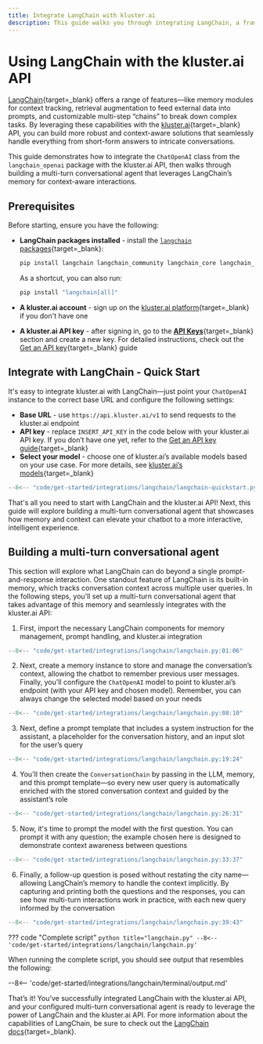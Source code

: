 ```yaml
---
title: Integrate LangChain with kluster.ai
description: This guide walks you through integrating LangChain, a framework designed to simplify the development of LLM powered-applications, with the kluster.ai API.
---
```


# Using LangChain with the kluster.ai API

[LangChain](https://www.langchain.com/){target=\_blank} offers a range of features—like memory modules for context tracking, retrieval augmentation to feed external data into prompts, and customizable multi-step “chains” to break down complex tasks. By leveraging these capabilities with the [kluster.ai](https://www.kluster.ai/){target=\_blank} API, you can build more robust and context-aware solutions that seamlessly handle everything from short-form answers to intricate conversations.

This guide demonstrates how to integrate the `ChatOpenAI` class from the `langchain_openai` package with the kluster.ai API, then walks through building a multi-turn conversational agent that leverages LangChain’s memory for context-aware interactions.

## Prerequisites

Before starting, ensure you have the following:

- **LangChain packages installed** - install the [`langchain` packages](https://github.com/langchain-ai/langchain){target=\_blank}:

    ```bash
    pip install langchain langchain_community langchain_core langchain_openai
    ```

    As a shortcut, you can also run:

    ```bash
    pip install "langchain[all]"
    ```

- **A kluster.ai account** - sign up on the [kluster.ai platform](https://platform.kluster.ai/signup){target=\_blank} if you don't have one
- **A kluster.ai API key** - after signing in, go to the [**API Keys**](https://platform.kluster.ai/apikeys){target=\_blank} section and create a new key. For detailed instructions, check out the [Get an API key](/get-started/get-api-key/){target=\_blank} guide

## Integrate with LangChain - Quick Start

It's easy to integrate kluster.ai with LangChain—just point your `ChatOpenAI` instance to the correct base URL and configure the following settings:

  - **Base URL** - use `https://api.kluster.ai/v1` to send requests to the kluster.ai endpoint
  - **API key** - replace `INSERT_API_KEY` in the code below with your kluster.ai API key. If you don’t have one yet, refer to the [Get an API key guide](/get-started/get-api-key/){target=\_blank}
  - **Select your model** - choose one of kluster.ai’s available models based on your use case. For more details, see [kluster.ai’s models](/api-reference/reference/#list-supported-models){target=\_blank}

```python
--8<-- "code/get-started/integrations/langchain/langchain-quickstart.py"
```

That's all you need to start with LangChain and the kluster.ai API! Next, this guide will explore building a multi-turn conversational agent that showcases how memory and context can elevate your chatbot to a more interactive, intelligent experience.

## Building a multi-turn conversational agent

This section will explore what LangChain can do beyond a single prompt-and-response interaction. One standout feature of LangChain is its built-in memory, which tracks conversation context across multiple user queries. In the following steps, you'll set up a multi-turn conversational agent that takes advantage of this memory and seamlessly integrates with the kluster.ai API: 

1. First, import the necessary LangChain components for memory management, prompt handling, and kluster.ai integration 
```python
--8<-- "code/get-started/integrations/langchain/langchain.py:01:06"
```
2. Next, create a memory instance to store and manage the conversation’s context, allowing the chatbot to remember previous user messages. Finally, you'll configure the `ChatOpenAI` model to point to kluster.ai’s endpoint (with your API key and chosen model). Remember, you can always change the selected model based on your needs 
```python
--8<-- "code/get-started/integrations/langchain/langchain.py:08:10"
```
3. Next, define a prompt template that includes a system instruction for the assistant, a placeholder for the conversation history, and an input slot for the user’s query 
```python
--8<-- "code/get-started/integrations/langchain/langchain.py:19:24"
```
4. You'll then create the `ConversationChain` by passing in the LLM, memory, and this prompt template—so every new user query is automatically enriched with the stored conversation context and guided by the assistant’s role
```python
--8<-- "code/get-started/integrations/langchain/langchain.py:26:31"
```
5. Now, it's time to prompt the model with the first question. You can prompt it with any question; the example chosen here is designed to demonstrate context awareness between questions
```python
--8<-- "code/get-started/integrations/langchain/langchain.py:33:37"
```
6. Finally, a follow-up question is posed without restating the city name—allowing LangChain’s memory to handle the context implicitly. By capturing and printing both the questions and the responses, you can see how multi-turn interactions work in practice, with each new query informed by the conversation
```python
--8<-- "code/get-started/integrations/langchain/langchain.py:39:43"
```

??? code "Complete script"
    ```python title="langchain.py"
    --8<-- 'code/get-started/integrations/langchain/langchain.py'
    ```

When running the complete script, you should see output that resembles the following:

--8<-- 'code/get-started/integrations/langchain/terminal/output.md'

That’s it! You’ve successfully integrated LangChain with the kluster.ai API, and your configured multi-turn conversational agent is ready to leverage the power of LangChain and the kluster.ai API. For more information about the capabilities of LangChain, be sure to check out the [LangChain docs](https://python.langchain.com/docs/introduction/){target=\_blank}.